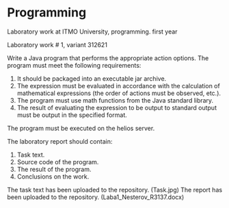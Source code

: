 # Programming
Laboratory work at ITMO University, programming. first year

Laboratory work # 1, variant 312621

Write a Java program that performs the appropriate action options. The program must meet the following requirements:

1. It should be packaged into an executable jar archive.
2. The expression must be evaluated in accordance with the calculation of mathematical expressions (the order of actions must be observed, etc.).
3. The program must use math functions from the Java standard library.
4. The result of evaluating the expression to be output to standard output must be output in the specified format.

The program must be executed on the helios server.

The laboratory report should contain:
1. Task text.
2. Source code of the program.
3. The result of the program.
4. Conclusions on the work.


The task text has been uploaded to the repository. (Task.jpg)
The report has been uploaded to the repository. (Laba1_Nesterov_R3137.docx)


